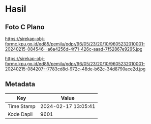 # Hasil

## Foto C Plano

https://sirekap-obj-formc.kpu.go.id/ed85/pemilu/pdpr/96/05/23/20/10/9605232010001-20240215-084546--a6a4256d-4f71-426c-aaad-7f52867e9295.jpg

https://sirekap-obj-formc.kpu.go.id/ed85/pemilu/pdpr/96/05/23/20/10/9605232010001-20240215-084207--7783cd8d-972c-48de-b62c-34d8790ace2d.jpg


## Metadata

| Key        | Value               |
| ---------- | ------------------- |
| Time Stamp | 2024-02-17 13:05:41 |
| Kode Dapil | 9601                |



